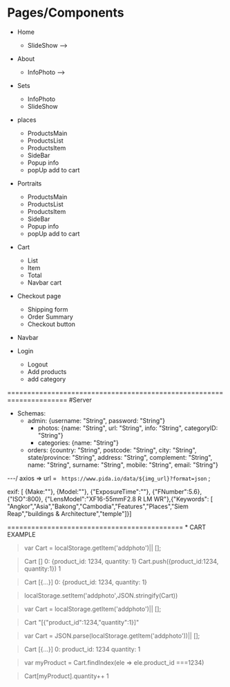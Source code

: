 # Pages/Components
* Home
  * SlideShow  -->
* About

  * InfoPhoto -->
* Sets
  * InfoPhoto
  * SlideShow 
* places
    * ProductsMain
    * ProductsList
    * ProductsItem
    * SideBar
    * Popup info
    * popUp add to cart
* Portraits
    * ProductsMain
    * ProductsList
    * ProductsItem
    * SideBar
    * Popup info
    * popUp add to cart
* Cart
  * List
  * Item
  * Total
  * Navbar cart
* Checkout page
  * Shipping form
  * Order Summary
  * Checkout button 
* Navbar
* Login
  * Logout
  * Add products
  * add category

=====================================================================
#Server
* Schemas:
   * admin: {username: "String", password: "String"}
      * photos: {name: "String", url: "String", info: "String", categoryID: "String"}
      * categories: {name: "String"}
   * orders: {country: "String", postcode: "String", city: "String", state/province: "String", address: "String", complement: "String", name: "String", surname: "String", mobile: "String", email: "String"}

---/
axios => url = ` https://www.pida.io/data/${img_url}?format=json` ;

exif: [ {Make:""}, {Model:""}, {"ExposureTime":""}, {"FNumber":5.6},{"ISO":800}, {"LensModel":"XF16-55mmF2.8 R LM WR"},{"Keywords": [ "Angkor","Asia","Bakong","Cambodia","Features","Places","Siem Reap","buildings & Architecture","temple"]}]




============================================
    * CART EXAMPLE

>var Cart = localStorage.getItem('addphoto')|| [];

>Cart
[]
0: {product_id: 1234, quantity: 1}
>Cart.push({product_id:1234, quantity:1})
1

>Cart
[{…}]
0: {product_id: 1234, quantity: 1}

>localStorage.setItem('addphoto',JSON.stringify(Cart))

>var Cart = localStorage.getItem('addphoto')|| [];

>Cart
"[{"product_id":1234,"quantity":1}]"

>var Cart = JSON.parse(localStorage.getItem('addphoto'))|| [];

>Cart
[{…}]
0: product_id: 1234 quantity: 1


>var myProduct = Cart.findIndex(ele => ele.product_id ===1234)

>Cart[myProduct].quantity++
1